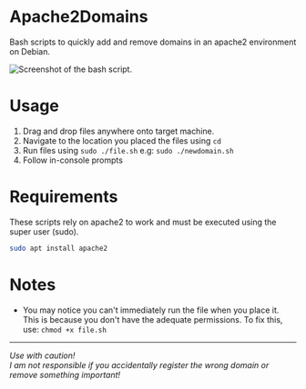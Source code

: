 # Apache2Domains
Bash scripts to quickly add and remove domains in an apache2 environment on Debian.

<img src="https://raw.githubusercontent.com/YeloPartyHat/Apache2Domains/main/screenshot.png" alt="Screenshot of the bash script.">

# Usage
<ol>
  <li>Drag and drop files anywhere onto target machine.</li>
  <li>Navigate to the location you placed the files using <code>cd</code></li>
  <li>Run files using <code>sudo ./file.sh</code> e.g: <code>sudo ./newdomain.sh</code></li>
  <li>Follow in-console prompts</li>
</ol>

# Requirements
These scripts rely on apache2 to work and must be executed using the super user (sudo).
```sh
sudo apt install apache2
```

# Notes
<ul>
  <li>You may notice you can't immediately run the file when you place it. This is because you don't have the adequate permissions. To fix this, use: <code>chmod +x file.sh</code></li>
</ul>

<hr>

<i>Use with caution! <br>I am not responsible if you accidentally register the wrong domain or remove something important!</i>
